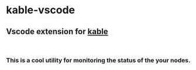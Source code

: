 # kable-vscode

## Vscode extension for [kable](https://github.com/11ume/kable)

<br>

### This is a cool utility for monitoring the status of the your nodes.

<br>

